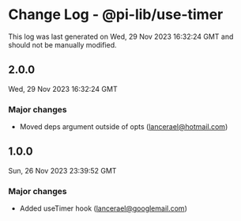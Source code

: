 # Change Log - @pi-lib/use-timer

This log was last generated on Wed, 29 Nov 2023 16:32:24 GMT and should not be manually modified.

<!-- Start content -->

## 2.0.0

Wed, 29 Nov 2023 16:32:24 GMT

### Major changes

- Moved deps argument outside of opts (lancerael@hotmail.com)

## 1.0.0

Sun, 26 Nov 2023 23:39:52 GMT

### Major changes

- Added useTimer hook (lancerael@googlemail.com)

